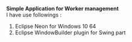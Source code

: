 <b>Simple Application for Worker management </b> 
<br/>
I have use followings : 
<ol>
<li>Eclipse Neon for Windows 10 64</li>
<li>Eclipse WindowBuilder plugin for Swing part </li>
</ol>
